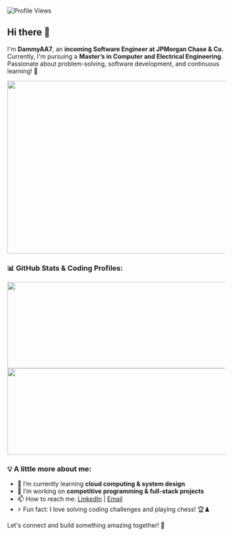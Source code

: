 ![Profile Views](https://komarev.com/ghpvc/?username=DammyAA7&color=brightgreen)  
## Hi there 👋

I'm **DammyAA7**, an **incoming Software Engineer at JPMorgan Chase & Co.** Currently, I'm pursuing a **Master’s in Computer and Electrical Engineering**. Passionate about problem-solving, software development, and continuous learning! 🚀

<img src="https://media3.giphy.com/media/v1.Y2lkPTc5MGI3NjExYWt6ODNkNHdmZWMzc3k3dnFjNGZuMTg1eDBlNTVtemlyZTN1OWhnZSZlcD12MV9pbnRlcm5hbF9naWZfYnlfaWQmY3Q9Zw/iIqmM5tTjmpOB9mpbn/giphy.gif" width="1200" height="400">


### 📊 GitHub Stats & Coding Profiles:

<div align="center">
  <img src="https://github-readme-stats.vercel.app/api/top-langs/?username=DammyAA7&layout=compact&theme=tokyonight" width="800" height="200">
  <img src="https://leetcard.jacoblin.cool/oluwadamilola-adebayo" width="800" height="200">
</div>

### 💡 A little more about me:
- 🌱 I’m currently learning **cloud computing & system design**
- 🔭 I’m working on **competitive programming & full-stack projects**
- 📫 How to reach me: [LinkedIn](https://www.linkedin.com/in/oluwadamilola-adebayo) | [Email](mailto:dammyade07@gmaiil.com)
- ⚡ Fun fact: I love solving coding challenges and playing chess! 🏆♟️

Let's connect and build something amazing together! 🚀
